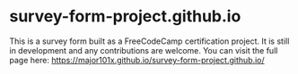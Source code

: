# survey-form-project.github.io
This is a survey form built as a FreeCodeCamp certification project. It is still in development and any contributions are welcome. 
You can visit the full page here: https://major101x.github.io/survey-form-project.github.io/